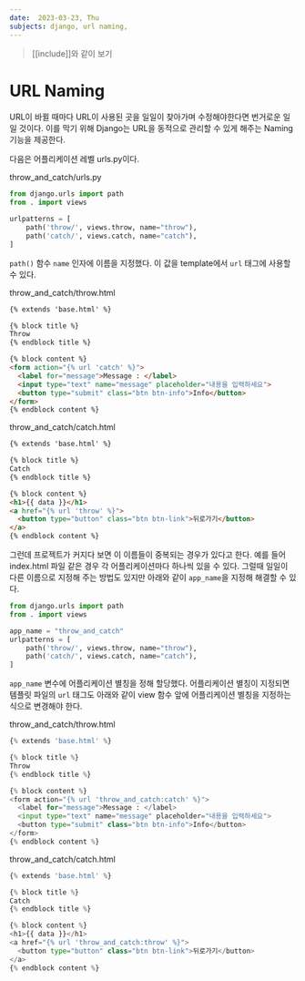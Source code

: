 ```yaml
---
date:  2023-03-23, Thu
subjects: django, url naming,
---
```

> [[include]]와 같이 보기
# URL Naming
URL이 바뀔 때마다 URL이 사용된 곳을 일일이 찾아가며 수정해야한다면 번거로운 일일 것이다. 이를 막기 위해 Django는 URL을 동적으로 관리할 수 있게 해주는 Naming 기능을 제공한다.

다음은 어플리케이션 레벨 urls.py이다.  

throw_and_catch/urls.py
```python
from django.urls import path
from . import views

urlpatterns = [
	path('throw/', views.throw, name="throw"),
	path('catch/', views.catch, name="catch"),
]
```

`path()` 함수 `name` 인자에 이름을 지정했다. 이 값을 template에서 `url` 태그에 사용할 수 있다.

throw_and_catch/throw.html
```html
{% extends 'base.html' %}

{% block title %}
Throw
{% endblock title %}

{% block content %}
<form action="{% url 'catch' %}">
  <label for="message">Message : </label>
  <input type="text" name="message" placeholder="내용을 입력하세요">
  <button type="submit" class="btn btn-info">Info</button>
</form>
{% endblock content %}
```

throw_and_catch/catch.html
```html
{% extends 'base.html' %}

{% block title %}
Catch
{% endblock title %}

{% block content %}
<h1>{{ data }}</h1>
<a href="{% url 'throw' %}">
  <button type="button" class="btn btn-link">뒤로가기</button>
</a>
{% endblock content %}
```

그런데 프로젝트가 커지다 보면 이 이름들이 중복되는 경우가 있다고 한다. 예를 들어 index.html 파일 같은 경우 각 어플리케이션마다 하나씩 있을 수 있다. 그럴때 일일이 다른 이름으로 지정해 주는 방법도 있지만 아래와 같이 `app_name`을 지정해 해결할 수 있다.

```python
from django.urls import path
from . import views

app_name = "throw_and_catch"
urlpatterns = [
	path('throw/', views.throw, name="throw"),
	path('catch/', views.catch, name="catch"),
]

```
`app_name` 변수에 어플리케이션 별칭을 정해 할당했다. 어플리케이션 별칭이 지정되면 템플릿 파일의 `url` 태그도 아래와 같이 view 함수 앞에 어플리케이션 별칭을 지정하는 식으로 변경해야 한다.

throw_and_catch/throw.html
```python
{% extends 'base.html' %}

{% block title %}
Throw
{% endblock title %}

{% block content %}
<form action="{% url 'throw_and_catch:catch' %}">
  <label for="message">Message : </label>
  <input type="text" name="message" placeholder="내용을 입력하세요">
  <button type="submit" class="btn btn-info">Info</button>
</form>
{% endblock content %}
```

throw_and_catch/catch.html
```python
{% extends 'base.html' %}

{% block title %}
Catch
{% endblock title %}

{% block content %}
<h1>{{ data }}</h1>
<a href="{% url 'throw_and_catch:throw' %}">
  <button type="button" class="btn btn-link">뒤로가기</button>
</a>
{% endblock content %}
```